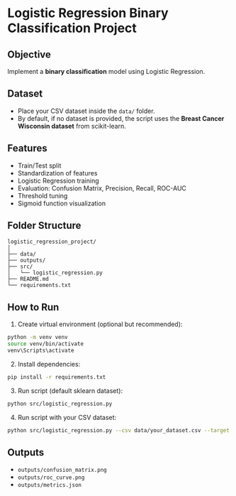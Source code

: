 # Logistic Regression Binary Classification Project

## Objective
Implement a **binary classification** model using Logistic Regression.

## Dataset
- Place your CSV dataset inside the `data/` folder.
- By default, if no dataset is provided, the script uses the **Breast Cancer Wisconsin dataset** from scikit-learn.

## Features
- Train/Test split
- Standardization of features
- Logistic Regression training
- Evaluation: Confusion Matrix, Precision, Recall, ROC-AUC
- Threshold tuning
- Sigmoid function visualization

## Folder Structure
```
logistic_regression_project/
│
├── data/                 
├── outputs/              
├── src/                  
│   └── logistic_regression.py
├── README.md
└── requirements.txt
```

## How to Run
1. Create virtual environment (optional but recommended):
```bash
python -m venv venv
source venv/bin/activate  
venv\Scripts\activate  
```

2. Install dependencies:
```bash
pip install -r requirements.txt
```

3. Run script (default sklearn dataset):
```bash
python src/logistic_regression.py
```

4. Run script with your CSV dataset:
```bash
python src/logistic_regression.py --csv data/your_dataset.csv --target target_column_name
```

## Outputs
- `outputs/confusion_matrix.png`
- `outputs/roc_curve.png`
- `outputs/metrics.json`
